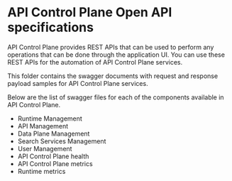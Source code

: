 # API Control Plane Open API specifications

API Control Plane provides REST APIs that can be used to perform any operations that can be done through the application UI. You can use these REST APIs for the automation of API Control Plane services. 

This folder contains the swagger documents with request and response payload samples for API Control Plane services.

Below are the list of swagger files for each of the components available in API Control Plane.

* Runtime Management
* API Management
* Data Plane Management
* Search Services Management
* User Management
* API Control Plane health
* API Control Plane metrics
* Runtime metrics

######
